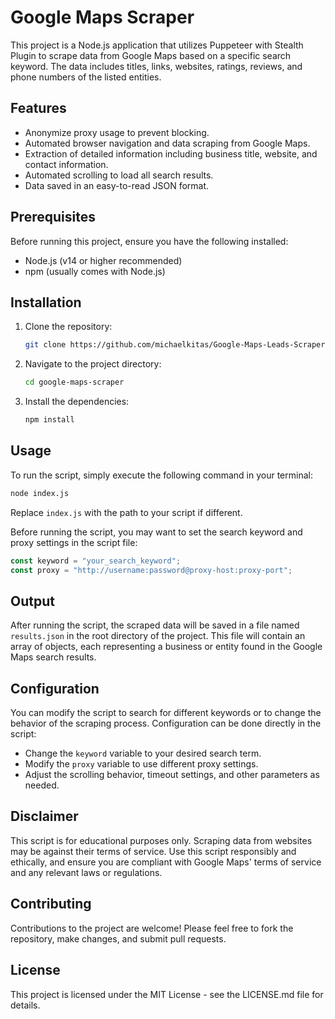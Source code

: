 # Google Maps Scraper

This project is a Node.js application that utilizes Puppeteer with Stealth Plugin to scrape data from Google Maps based on a specific search keyword. The data includes titles, links, websites, ratings, reviews, and phone numbers of the listed entities.

## Features

- Anonymize proxy usage to prevent blocking.
- Automated browser navigation and data scraping from Google Maps.
- Extraction of detailed information including business title, website, and contact information.
- Automated scrolling to load all search results.
- Data saved in an easy-to-read JSON format.

## Prerequisites

Before running this project, ensure you have the following installed:
- Node.js (v14 or higher recommended)
- npm (usually comes with Node.js)

## Installation

1. Clone the repository:
   ```bash
   git clone https://github.com/michaelkitas/Google-Maps-Leads-Scraper-Puppeteer
   ```
2. Navigate to the project directory:
   ```bash
   cd google-maps-scraper
   ```
3. Install the dependencies:
   ```bash
   npm install
   ```

## Usage

To run the script, simply execute the following command in your terminal:

```bash
node index.js
```

Replace `index.js` with the path to your script if different. 

Before running the script, you may want to set the search keyword and proxy settings in the script file:

```javascript
const keyword = "your_search_keyword";
const proxy = "http://username:password@proxy-host:proxy-port";
```

## Output

After running the script, the scraped data will be saved in a file named `results.json` in the root directory of the project. This file will contain an array of objects, each representing a business or entity found in the Google Maps search results.

## Configuration

You can modify the script to search for different keywords or to change the behavior of the scraping process. Configuration can be done directly in the script:

- Change the `keyword` variable to your desired search term.
- Modify the `proxy` variable to use different proxy settings.
- Adjust the scrolling behavior, timeout settings, and other parameters as needed.

## Disclaimer

This script is for educational purposes only. Scraping data from websites may be against their terms of service. Use this script responsibly and ethically, and ensure you are compliant with Google Maps' terms of service and any relevant laws or regulations.

## Contributing

Contributions to the project are welcome! Please feel free to fork the repository, make changes, and submit pull requests.

## License

This project is licensed under the MIT License - see the LICENSE.md file for details.
